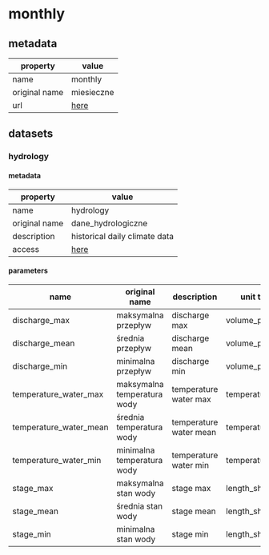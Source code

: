 # monthly

## metadata

| property      | value                                                                                                 |
|---------------|-------------------------------------------------------------------------------------------------------|
| name          | monthly                                                                                               |
| original name | miesieczne                                                                                            |
| url           | [here](https://danepubliczne.imgw.pl/data/dane_pomiarowo_obserwacyjne/dane_hydrologiczne/miesieczne/) |

## datasets

### hydrology

#### metadata

| property      | value                                                                                                 |
|---------------|-------------------------------------------------------------------------------------------------------|
| name          | hydrology                                                                                             |
| original name | dane_hydrologiczne                                                                                    |
| description   | historical daily climate data                                                                         |
| access        | [here](https://danepubliczne.imgw.pl/data/dane_pomiarowo_obserwacyjne/dane_hydrologiczne/miesieczne/) |

#### parameters

| name                   | original name               | description            | unit type       | unit | constraints |
|------------------------|-----------------------------|------------------------|-----------------|------|-------------|
| discharge_max          | maksymalna przepływ         | discharge max          | volume_per_time | m³/s | >=0         |
| discharge_mean         | średnia przepływ            | discharge mean         | volume_per_time | m³/s | >=0         |
| discharge_min          | minimalna przepływ          | discharge min          | volume_per_time | m³/s | >=0         |
| temperature_water_max  | maksymalna temperatura wody | temperature water max  | temperature     | °C   | -           |
| temperature_water_mean | średnia temperatura wody    | temperature water mean | temperature     | °C   | -           |
| temperature_water_min  | minimalna temperatura wody  | temperature water min  | temperature     | °C   | -           |
| stage_max              | maksymalna stan wody        | stage max              | length_short    | cm   | -           |
| stage_mean             | średnia stan wody           | stage mean             | length_short    | cm   | -           |
| stage_min              | minimalna stan wody         | stage min              | length_short    | cm   | -           |
